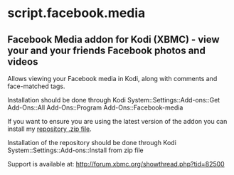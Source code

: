 script.facebook.media
=====================

Facebook Media addon for Kodi (XBMC) - view your and your friends Facebook photos and videos
----------------------------
Allows viewing your Facebook media in Kodi, along with comments and face-matched tags.

Installation should be done through Kodi System::Settings::Add-ons::Get Add-Ons::All Add-Ons::Program Add-Ons::Facebook-media

If you want to ensure you are using the latest version of the addon you can install my [repository .zip file](http://ruuks-repo.googlecode.com/files/ruuk.addon.repository-1.0.0.zip).

Installation of the repository should be done through Kodi System::Settings::Add-ons::Install from zip file

Support is available at: http://forum.xbmc.org/showthread.php?tid=82500
